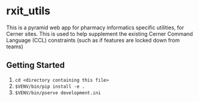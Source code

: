 # rxit_utils
This is a pyramid web app for pharmacy informatics specific utilities, for Cerner sites. This is used to help supplement the existing Cerner Command Language (CCL) constraints (such as if features are locked down from teams)

## Getting Started
1. ```cd <directory containing this file>```
2. ```$VENV/bin/pip install -e .```
3. ```$VENV/bin/pserve development.ini```
